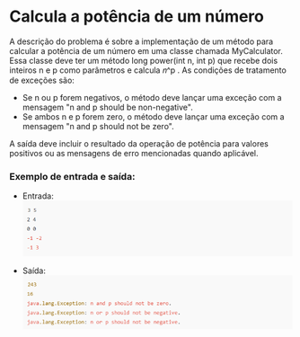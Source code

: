 # Calcula a potência de um número

A descrição do problema é sobre a implementação de um método para calcular a potência de um número em uma classe chamada MyCalculator. Essa classe deve ter um método long power(int n, int p) que recebe dois inteiros n e p como parâmetros e calcula 𝑛^p . As condições de tratamento de exceções são:

* Se n ou p forem negativos, o método deve lançar uma exceção com a mensagem "n and p should be non-negative".
* Se ambos n e p forem zero, o método deve lançar uma exceção com a mensagem "n and p should not be zero".

A saída deve incluir o resultado da operação de potência para valores positivos ou as mensagens de erro mencionadas quando aplicável.

### Exemplo de entrada e saída:

- Entrada:\
![imagens/img1.png](imagens/img1.png)

- Saída:\
![imagens/img2.png](imagens/img2.png)

